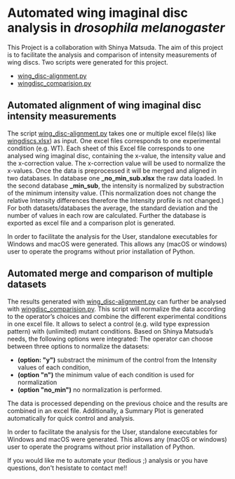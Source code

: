 # Automated wing imaginal disc analysis in _drosophila melanogaster_
This Project is a collaboration with Shinya Matsuda. The aim of this 
project is to facilitate the analysis and comparison of intensity 
measurements of wing discs. Two scripts were generated for this project.
- [wing_disc-alignment.py](../blob/master/wing_disc-alignment.py)
- [wingdisc_comparision.py](../blob/master/wingdisc_comparison_v5.py)

## Automated alignment of wing imaginal disc intensity measurements
The script [wing_disc-alignment.py](../blob/master/wing_disc-alignment.py)
takes one or multiple excel file(s) like [wingdiscs.xlsx](../blob/master/wingdiscs.xlsx))
as input. One excel files corresponds to one experimental condition (e.g. WT).
Each sheet of this Excel file corresponds to one analysed wing imaginal disc, containing
the x-value, the intensity value and the x-correction value. The x-correction value
will be used to normalize the x-values. Once the data is preprocessed it will be merged 
and aligned in two databases. In database one __<name>\_no\_min_sub.xlsx__ the raw data loaded.
In the second database __<name>\_min\_sub__, the intensity is normalized by substraction of the minimum
intensity value. (This normalization does not change the relative Intensity differences 
therefore the Intensity profile is not changed.) For both datasets/databases the average, the standard 
deviation and the number of values in each row are calculated. Further the database is 
exported as excel file and a comparison plot is generated.

In order to facilitate the analysis for the User, standalone executables
for Windows and macOS were generated. This allows any (macOS or windows) 
user to operate the programs without prior installation of Python.


## Automated merge and comparison of multiple datasets
The results generated with [wing_disc-alignment.py](../blob/master/wing_disc-alignment.py) can further be analysed with 
[wingdisc_comparision.py](../blob/master/wingdisc_comparison_v5.py).
This script will normalize the data according to the operator’s choices and combine the different experimental 
conditions in one excel file. It allows to select a control (e.g. wild type expression pattern) with (unlimited) mutant 
conditions. Based on Shinya Matsuda’s needs, the following options were integrated: The operator can choose between three
options to normalize the datasets:
- __(option: "y")__ substract the minimum of the control from the Intensity values of each condition,
- __(option "n")__ the minimum value of each condition is used for normalization  
- __(option "no_min")__ no normalization is performed. 

The data is processed depending on the previous choice and the results are combined in an excel file.
Additionally, a Summary Plot is generated automatically for quick control and analysis.

In order to facilitate the analysis for the User, standalone executables for Windows and macOS were generated.
This allows any (macOS or windows) user to operate the programs without prior installation of Python.

If you would like me to automate your (tedious ;) analysis or you have 
questions, don't hesistate to contact me!!

